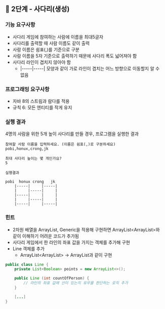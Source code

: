 ## 🚀 2단계 - 사다리(생성)

### 기능 요구사항
* 사다리 게임에 참여하는 사람에 이름을 최대5글자
* 사다리를 출력할 때 사람 이름도 같이 출력
* 사람 이름은 쉼표(,)를 기준으로 구분
* 사람 이름을 5자 기준으로 출력하기 때문에 사다리 폭도 넓어져야 함
* 사다리 라인이 겹치지 않아야 함
    * |-----|-----| 모양과 같이 가로 라인이 겹치는 어느 방향으로 이동할지 알 수 없음


### 프로그래밍 요구사항
* 자바 8의 스트림과 람다를 적용
* 규칙 6: 모든 엔티티를 작게 유지


### 실행 결과
4명의 사람을 위한 5개 높이 사다리를 만들 경우, 프로그램을 실행한 결과
```shell
참여할 사람 이름을 입력하세요. (이름은 쉼표(,)로 구분하세요)
pobi,honux,crong,jk

최대 사다리 높이는 몇 개인가요?
5

실행결과

pobi  honux crong   jk
    |-----|     |-----|
    |     |-----|     |
    |-----|     |     |
    |     |-----|     |
    |-----|     |-----|
```

### 힌트
* 2차원 배열을 ArrayList, Generic을 적용해 구현하면 ArrayList<ArrayList<Boolean>>와 같이 이해하기 어려운 코드가 추가됨
* 사다리 게임에서 한 라인의 좌표 값을 가지는 객체를 추가해 구현
* Line 객체를 추가
  * ArrayList<ArrayList<Boolean>> -> ArrayList<Line>과 같이 구현

```java
public class Line {
    private List<Boolean> points = new ArrayList<>();

    public Line (int countOfPerson) {
        // 라인의 좌표 값에 선이 있는지 유무를 판단하는 로직 추가
    }

    [...]
}
```